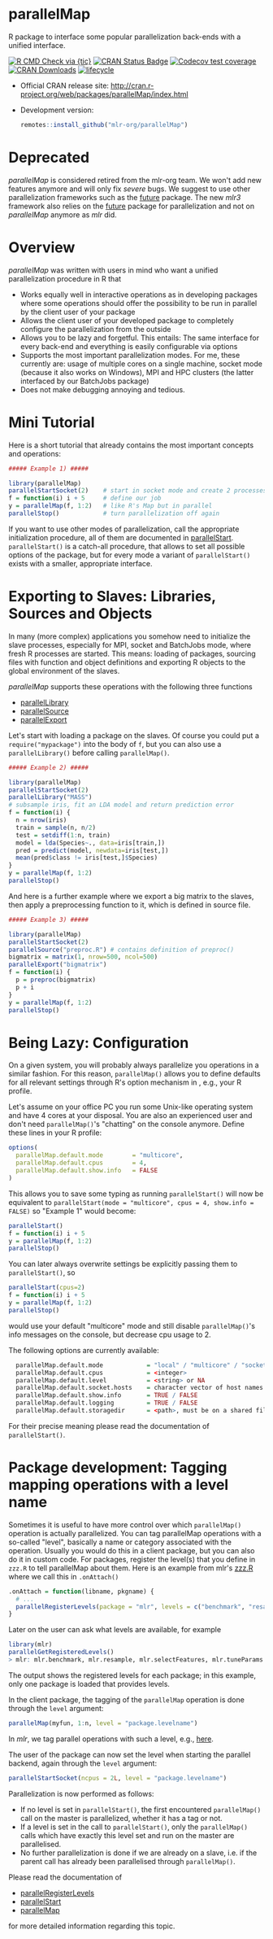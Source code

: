 # parallelMap

R package to interface some popular parallelization back-ends with a unified interface.

<!-- badges: start -->
[![R CMD Check via {tic}](https://img.shields.io/github/workflow/status/mlr-org/parallelMap/R%20CMD%20Check%20via%20%7Btic%7D?logo=github&label=R%20CMD%20Check%20via%20{tic}&style=flat-square)](https://github.com/mlr-org/parallelMap/actions)
[![CRAN Status Badge](http://www.r-pkg.org/badges/version/parallelMap)](http://cran.r-project.org/web/packages/parallelMap)
[![Codecov test coverage](https://codecov.io/gh/mlr-org/parallelMap/branch/master/graph/badge.svg)](https://codecov.io/gh/mlr-org/parallelMap?branch=master)
[![CRAN Downloads](http://cranlogs.r-pkg.org/badges/parallelMap)](http://cran.rstudio.com/web/packages/parallelMap/index.html)
[![lifecycle](https://img.shields.io/badge/lifecycle-retired-orange.svg)](https://www.tidyverse.org/lifecycle/#retired)
<!-- badges: end -->

* Official CRAN release site:
  http://cran.r-project.org/web/packages/parallelMap/index.html

* Development version:
  ```r
  remotes::install_github("mlr-org/parallelMap")
  ```
  
# Deprecated

_parallelMap_ is considered retired from the mlr-org team.
We won't add new features anymore and will only fix _severe_ bugs.
We suggest to use other parallelization frameworks such as the [future](https://github.com/HenrikBengtsson/future) package.
The new _mlr3_ framework also relies on the [future](https://github.com/HenrikBengtsson/future) package for parallelization and not on _parallelMap_ anymore as _mlr_ did.

# Overview

_parallelMap_ was written with users in mind who want a unified parallelization procedure in R that

* Works equally well in interactive operations as in developing packages where some operations should offer the possibility to be run in parallel by the client user of your package
* Allows the client user of your developed package to completely configure the parallelization from the outside
* Allows you to be lazy and forgetful. This entails: The same interface for every back-end and everything is easily configurable via options
* Supports the most important parallelization modes. For me, these currently are: usage of multiple cores on a single machine, socket mode (because it also works on Windows), MPI and HPC clusters (the latter interfaced by our BatchJobs package)
* Does not make debugging annoying and tedious.

# Mini Tutorial

Here is a short tutorial that already contains the most important concepts and operations:

```r
##### Example 1) #####

library(parallelMap)
parallelStartSocket(2)    # start in socket mode and create 2 processes on localhost
f = function(i) i + 5     # define our job
y = parallelMap(f, 1:2)   # like R's Map but in parallel
parallelStop()            # turn parallelization off again
```

If you want to use other modes of parallelization, call the appropriate initialization procedure, all of them are documented in [parallelStart](https://parallelmap.mlr-org.com/reference/parallelStart.html). `parallelStart()` is a catch-all procedure, that allows to set all possible options of the package, but for every mode a variant of `parallelStart()` exists with a smaller, appropriate interface.

# Exporting to Slaves: Libraries, Sources and Objects

In many (more complex) applications you somehow need to initialize the slave processes, especially for MPI, socket and BatchJobs mode, where fresh R processes are started. 
This means: loading of packages, sourcing files with function and object definitions and exporting R objects to the global environment of the slaves.

_parallelMap_ supports these operations with the following three functions

 * [parallelLibrary](https://parallelmap.mlr-org.com/reference/parallelLibrary.html)
 * [parallelSource](https://parallelmap.mlr-org.com/reference/parallelSource.html)
 * [parallelExport](https://parallelmap.mlr-org.com/reference/parallelExport.html)

Let's start with loading a package on the slaves. Of course you could put a `require("mypackage")` into the body of `f`, but you can also use a `parallelLibrary()` before calling `parallelMap()`.

```r
##### Example 2) #####

library(parallelMap)
parallelStartSocket(2)
parallelLibrary("MASS")
# subsample iris, fit an LDA model and return prediction error
f = function(i) {
  n = nrow(iris)
  train = sample(n, n/2)
  test = setdiff(1:n, train)
  model = lda(Species~., data=iris[train,])
  pred = predict(model, newdata=iris[test,])
  mean(pred$class != iris[test,]$Species)
}
y = parallelMap(f, 1:2)
parallelStop()
```

And here is a further example where we export a big matrix to the slaves, then
apply a preprocessing function to it, which is defined in source file. 

```r
##### Example 3) #####

library(parallelMap)
parallelStartSocket(2)
parallelSource("preproc.R") # contains definition of preproc()
bigmatrix = matrix(1, nrow=500, ncol=500)
parallelExport("bigmatrix")
f = function(i) {
  p = preproc(bigmatrix)
  p + i
}
y = parallelMap(f, 1:2)
parallelStop()
```

# Being Lazy: Configuration

On a given system, you will probably always parallelize you operations in a similar fashion. For this reason, `parallelMap()` allows you to define defaults for all relevant settings through R's option mechanism in , e.g., your R profile.

Let's assume on your office PC you run some Unix-like operating system and have 4 cores at your disposal. 
You are also an experienced user and don't need `parallelMap()`'s "chatting" on the console anymore. 
Define these lines in your R profile:

```r
options(
  parallelMap.default.mode        = "multicore",
  parallelMap.default.cpus        = 4,
  parallelMap.default.show.info   = FALSE
)
```

This allows you to save some typing as running `parallelStart()` will now be equivalent to `parallelStart(mode = "multicore", cpus = 4, show.info = FALSE)` so "Example 1" would become:

```r
parallelStart()
f = function(i) i + 5
y = parallelMap(f, 1:2)
parallelStop()
```

You can later always overwrite settings be explicitly passing them to `parallelStart()`, so

```r
parallelStart(cpus=2)
f = function(i) i + 5
y = parallelMap(f, 1:2)
parallelStop()
```

would use your default "multicore" mode and still disable `parallelMap()`'s info messages on the console, but decrease cpu usage to 2.

The following options are currently available:

```r
  parallelMap.default.mode            = "local" / "multicore" / "socket" / "mpi" / "BatchJobs"
  parallelMap.default.cpus            = <integer>
  parallelMap.default.level           = <string> or NA
  parallelMap.default.socket.hosts    = character vector of host names where to spawn in socket mode
  parallelMap.default.show.info       = TRUE / FALSE
  parallelMap.default.logging         = TRUE / FALSE
  parallelMap.default.storagedir      = <path>, must be on a shared file system for master / slaves
```

For their precise meaning please read the documentation of `parallelStart()`.

# Package development: Tagging mapping operations with a level name

Sometimes it is useful to have more control over which `parallelMap()` operation is actually parallelized.
You can tag parallelMap operations with a so-called "level", basically a name
or category associated with the operation. Usually you would do this in a client package, but you can also do it in custom code.
For packages, register the level(s) that you define in `zzz.R` to tell parallelMap
about them.
Here is an example from mlr's
[zzz.R](https://github.com/berndbischl/mlr/blob/master/R/zzz.R)
where we call this in `.onAttach()`

```r
.onAttach = function(libname, pkgname) {
  # ...
  parallelRegisterLevels(package = "mlr", levels = c("benchmark", "resample", "selectFeatures", "tuneParams"))
}
```

Later on the user can ask what levels are available, for example

```r
library(mlr)
parallelGetRegisteredLevels()
> mlr: mlr.benchmark, mlr.resample, mlr.selectFeatures, mlr.tuneParams
```

The output shows the registered levels for each package; in this example, only
one package is loaded that provides levels.

In the client package, the tagging of the `parallelMap` operation is done through
the `level` argument:

```r
parallelMap(myfun, 1:n, level = "package.levelname")
```

In _mlr_, we tag parallel operations with such a level, e.g.,
[here](https://github.com/mlr-org/mlr/blob/master/R/resample.R).

The user of the package can now set the level when starting the parallel backend, again through the `level` argument:

```r
parallelStartSocket(ncpus = 2L, level = "package.levelname")
```

Parallelization is now performed as follows:

* If no level is set in `parallelStart()`, the first encountered `parallelMap()` call on the master is parallelized, whether it has a tag or not.
* If a level is set in the call to `parallelStart()`, only the `parallelMap()` calls which have exactly this level set and run on the master are parallelised.
* No further parallelization is done if we are already on a slave, i.e. if the
  parent call has already been parallelised through `parallelMap()`.

Please read the documentation of

 * [parallelRegisterLevels](https://parallelmap.mlr-org.com/reference/parallelRegisterLevels.html)
 * [parallelStart](https://parallelmap.mlr-org.com/reference/parallelStart.html)
 * [parallelMap](https://parallelmap.mlr-org.com/reference/parallelMap.html)

for more detailed information regarding this topic.
